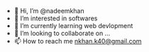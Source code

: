 - 👋 Hi, I’m @nadeemkhan
- 👀 I’m interested in softwares
- 🌱 I’m currently learning web devlopment
- 💞️ I’m looking to collaborate on ...
- 📫 How to reach me nkhan.k40@gmail.com

<!---
ikhannadeem/ikhannadeem is a ✨ special ✨ repository because its `README.md` (this file) appears on your GitHub profile.
You can click the Preview link to take a look at your changes.
--->
